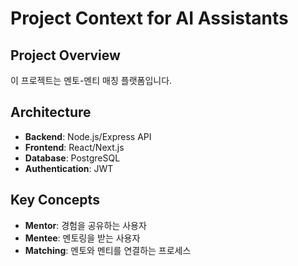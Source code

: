 # Project Context for AI Assistants

## Project Overview
이 프로젝트는 멘토-멘티 매칭 플랫폼입니다.

## Architecture
- **Backend**: Node.js/Express API
- **Frontend**: React/Next.js
- **Database**: PostgreSQL
- **Authentication**: JWT

## Key Concepts
- **Mentor**: 경험을 공유하는 사용자
- **Mentee**: 멘토링을 받는 사용자
- **Matching**: 멘토와 멘티를 연결하는 프로세스
